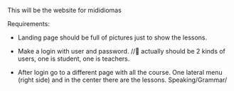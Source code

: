 This will be the website for mididiomas

Requirements:

- Landing page should be full of pictures just to show the lessons.

- Make a login with user and password. //🐣 actually should be 2 kinds of users, one is student, one is teachers.

- After login go to a different page with all the course. One lateral menu (right side) and in the center there are the lessons. Speaking/Grammar/
